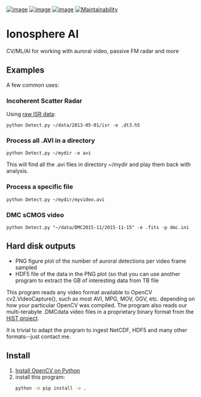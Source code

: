 [![image](https://zenodo.org/badge/DOI/10.5281/zenodo.168226.svg)](https://doi.org/10.5281/zenodo.168226)
[![image](https://travis-ci.org/scivision/cv_ionosphere.svg?branch=master)](https://travis-ci.org/scivision/cv_ionosphere)
[![image](https://coveralls.io/repos/github/scivision/cv_ionosphere/badge.svg?branch=master)](https://coveralls.io/github/scivision/cv_ionosphere?branch=master)
[![Maintainability](https://api.codeclimate.com/v1/badges/89e919c155234d14640d/maintainability)](https://codeclimate.com/github/scivision/cv_ionosphere/maintainability)

# Ionosphere AI

CV/ML/AI for working with auroral video, passive FM radar and more

## Examples

A few common uses:

### Incoherent Scatter Radar

Using [raw ISR data](https://github.com/scivision/isrutils):

    python Detect.py ~/data/2013-05-01/isr -e .dt3.h5

### Process all .AVI in a directory

    python Detect.py ~/mydir -e avi

This will find all the .avi files in directory \~/mydir and play them
back with analysis.

### Process a specific file

    python Detect.py ~/mydir/myvideo.avi

### DMC sCMOS video

    python Detect.py "~/data/DMC2015-11/2015-11-15" -e .fits -p dmc.ini

## Hard disk outputs

-   PNG figure plot of the number of auroral detections per video frame sampled
-   HDF5 file of the data in the PNG plot (so that you can use another
    program to extract the GB of interesting data from TB file

This program reads any video format available to OpenCV cv2.VideoCapture(), such as most AVI, MPG, MOV, OGV, etc. depending on how your particular OpenCV was compiled.
The program also reads our
multi-terabyte .DMCdata video files in a proprietary binary format from
the [HiST project](https://github.com/scivision/hist-feasibility).

It is trivial to adapt the program to ingest NetCDF, HDF5 and many other
formats--just contact me.

## Install

1. [Install OpenCV on Python](https://scivision.co/anaconda-python-opencv3/)
2. install this program:
   ```sh
   python -m pip install -e .
   ```
